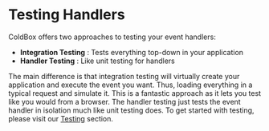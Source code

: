 # Testing Handlers

ColdBox offers two approaches to testing your event handlers:

* **Integration Testing** : Tests everything top-down in your application
* **Handler Testing** : Like unit testing for handlers


The main difference is that integration testing will virtually create your application and execute the event you want. Thus, loading everything in a typical request and simulate it. This is a fantastic approach as it lets you test like you would from a browser. The handler testing just tests the event handler in isolation much like unit testing does. To get started with testing, please visit our [Testing](../testing/index.md) section.